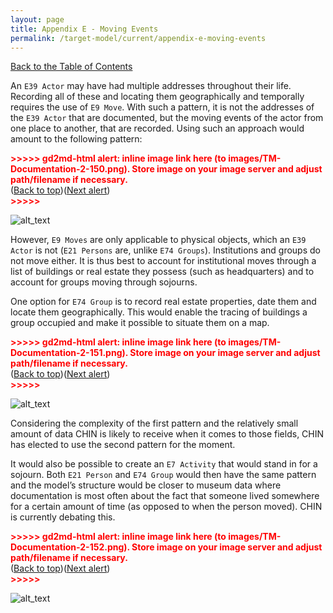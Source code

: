 ```yaml
---
layout: page
title: Appendix E - Moving Events 
permalink: /target-model/current/appendix-e-moving-events
---
```

[Back to the Table of Contents](/target-model/current/information#table-of-contents)

An `E39 Actor` may have had multiple addresses throughout their  life. Recording all of these and locating them geographically and temporally requires the use of `E9 Move`. With such a pattern, it is not the addresses of the `E39 Actor` that are documented, but the moving events of the actor from one place to another, that are recorded. Using such an approach would amount to the following pattern:



<p id="gdcalert82" ><span style="color: red; font-weight: bold">>>>>>  gd2md-html alert: inline image link here (to images/TM-Documentation-2-150.png). Store image on your image server and adjust path/filename if necessary. </span><br>(<a href="#">Back to top</a>)(<a href="#gdcalert83">Next alert</a>)<br><span style="color: red; font-weight: bold">>>>>> </span></p>


![alt_text](images/TM-Documentation-2-150.png "image_tooltip")


However, `E9 Moves` are only applicable to physical objects, which an `E39 Actor` is not (`E21 Persons` are, unlike `E74 Groups`). Institutions and groups do not move either. It is thus best to account for institutional moves through a list of buildings or real estate they possess (such as headquarters) and to account for groups moving through sojourns. 

One option for `E74 Group` is to record real estate properties, date them and locate them geographically. This would enable the tracing of buildings a group occupied and make it possible to situate them on a map.



<p id="gdcalert83" ><span style="color: red; font-weight: bold">>>>>>  gd2md-html alert: inline image link here (to images/TM-Documentation-2-151.png). Store image on your image server and adjust path/filename if necessary. </span><br>(<a href="#">Back to top</a>)(<a href="#gdcalert84">Next alert</a>)<br><span style="color: red; font-weight: bold">>>>>> </span></p>


![alt_text](images/TM-Documentation-2-151.png "image_tooltip")


Considering the complexity of the first pattern and the relatively small amount of data CHIN is likely to receive when it comes to those fields, CHIN has elected to use the second pattern for the moment. 

It would also be possible to create an `E7 Activity` that would stand in for a sojourn. Both `E21 Person` and `E74 Group` would then have the same pattern and the model’s structure would be closer to museum data where documentation is most often about the fact that someone lived somewhere for a certain amount of time (as opposed to when the person moved). CHIN is currently debating this. 



<p id="gdcalert84" ><span style="color: red; font-weight: bold">>>>>>  gd2md-html alert: inline image link here (to images/TM-Documentation-2-152.png). Store image on your image server and adjust path/filename if necessary. </span><br>(<a href="#">Back to top</a>)(<a href="#gdcalert85">Next alert</a>)<br><span style="color: red; font-weight: bold">>>>>> </span></p>


![alt_text](images/TM-Documentation-2-152.png "image_tooltip")